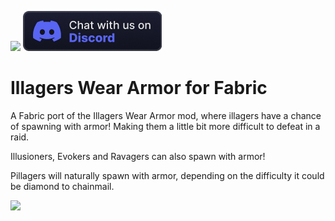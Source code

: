![](https://github.com/mineblock11/mineblock11/blob/master/fabric-api_64h.png?raw=true) [![](https://github.com/intergrav/devins-badges/blob/v2/assets/cozy/social/discord-plural_64h.png?raw=true)](https://discord.gg/UzHtJKqHny)

# Illagers Wear Armor for Fabric
A Fabric port of the Illagers Wear Armor mod, where illagers have a chance of spawning with armor! Making them a little bit more difficult to defeat in a raid.

Illusioners, Evokers and Ravagers can also spawn with armor!

Pillagers will naturally spawn with armor, depending on the difficulty it could be diamond to chainmail.

![](https://cdn.modrinth.com/data/LlOkR2e2/images/f5f62ecab8f5a02d1745491d054f876626b287b6.webp)